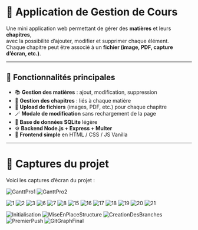 # 🧠 Application de Gestion de Cours

Une mini application web permettant de gérer des **matières** et leurs **chapitres**,  
avec la possibilité d’ajouter, modifier et supprimer chaque élément.  
Chaque chapitre peut être associé à un **fichier (image, PDF, capture d’écran, etc.)**.

---

## 🚀 Fonctionnalités principales

- 📚 **Gestion des matières** : ajout, modification, suppression  
- 📝 **Gestion des chapitres** : liés à chaque matière  
- 📎 **Upload de fichiers** (images, PDF, etc.) pour chaque chapitre  
- 🪄 **Modale de modification** sans rechargement de la page  
- 💾 **Base de données SQLite** légère  
- ⚙️ **Backend Node.js + Express + Multer**  
- 🎨 **Frontend simple** en HTML / CSS / JS Vanilla

---

# 📸 Captures du projet

Voici les captures d’écran du projet :


![GanttPro1](assets/GanttPro1.png)
![GanttPro2](assets/GanttPro2.png)

![1](assets/1.jpg)
![2](assets/2.jpg)
![3](assets/3.jpg)
![6](assets/6.jpg)
![7](assets/7.jpg)
![8](assets/8.jpg)
![15](assets/15.jpg)
![16](assets/16.jpg)
![17](assets/17.jpg)
![18](assets/18.jpg)
![19](assets/19.jpg)
![20](assets/20.jpg)
![21](assets/21.jpg)

![Initialisation](assets/Initialisation.png)
![MiseEnPlaceStructure](assets/MiseEnPlaceStructure.png)
![CreationDesBranches](assets/CreationDesBranches.png)
![PremierPush](assets/PremierPush.png)
![GitGraphFinal](assets/GitGraphFinal.png)

